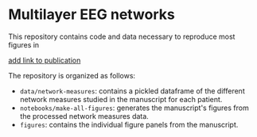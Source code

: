 # Multilayer EEG networks
This repository contains code and data necessary to reproduce most figures in 

[add link to publication](link)

The repository is organized as follows:
+ `data/network-measures`: contains a pickled dataframe of the different network measures studied in the manuscript for each patient.
+ `notebooks/make-all-figures`: generates the manuscript's figures from the processed network measures data.
+ `figures`: contains the individual figure panels from the manuscript.


